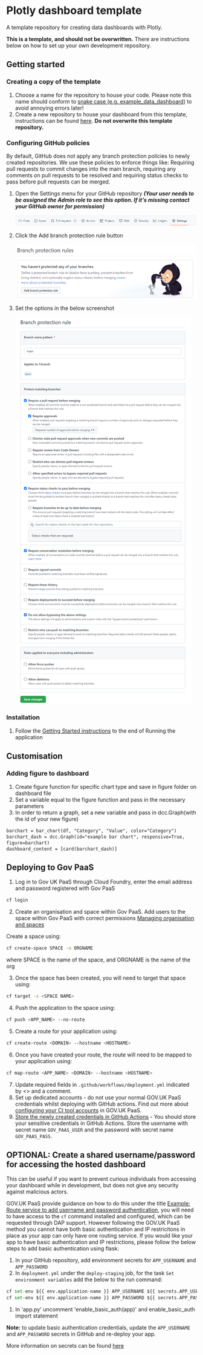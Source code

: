# Plotly dashboard template
A template repository for creating data dashboards with Plotly.

**This is a template, and should not be overwritten.** There are instructions below on how to set up your own development repository.

## Getting started

### Creating a copy of the template

1. Choose a name for the repository to house your code. Please note this name should conform to [snake case (e.g. example_data_dashboard)](https://betterprogramming.pub/string-case-styles-camel-pascal-snake-and-kebab-case-981407998841) to avoid annoying errors later!
1. Create a new repository to house your dashboard from this template, instructions can be found [here](https://docs.github.com/en/repositories/creating-and-managing-repositories/creating-a-repository-from-a-template). **Do not overwrite this template repository.** 

### Configuring GitHub policies
By default, GitHub  does not apply any branch protection policies to newly created repositories. We use these policies to enforce things like: Requiring pull requests to commit changes into the main branch, requiring any comments on pull requests to be resolved and requiring status checks to pass before pull requests can be merged.

1. Open the Settings menu for your GitHub repository ***(Your user needs to be assigned the Admin role to see this option. If it's missing contact your GitHub owner for permission)***

    ![Settings](images/policies/menu_bar.png)

1. Click the Add branch protection rule button
    
    ![Add protection rules](images/policies/unset_branch_protections.png)

1. Set the options in the below screenshot
    
    ![Branch Policy](images/policies/branch_policy.png)


### Installation
1. Follow the [Getting Started instructions](https://github.com/communitiesuk/plotly_dashboard_docs/blob/main/README.md) to the end of Running the application


## Customisation 

### Adding figure to dashboard
1.  Create figure function for specific chart type and save in figure folder on dashboard file
1.  Set a variable equal to the figure function and pass in the necessary parameters
1.  In order to return a graph, set a new variable and pass in dcc.Graph(with the id of your new figure)
```
barchart = bar_chart(df, "Category", "Value", color="Category")
barchart_dash = dcc.Graph(id="example bar chart", responsive=True, figure=barchart)
dashboard_content = [card(barchart_dash)]
```

## Deploying to Gov PaaS
1. Log in to Gov UK PaaS through Cloud Foundry, enter the email address and password registered with Gov PaaS
```bash
cf login
```
2. Create an organisation and space within Gov PaaS. Add users to the space within Gov PaaS with correct permissions [Managing organisation and spaces](https://docs.cloud.service.gov.uk/orgs_spaces_users.html#managing-organisations-spaces-and-users)

Create a space using:
```bash
cf create-space SPACE -o ORGNAME
```
where SPACE is the name of the space, and ORGNAME is the name of the org

3. Once the space has been created, you will need to target that space using:
```bash
cf target -s <SPACE NAME>
```
4. Push the application to the space using:
```bash
cf push <APP_NAME> --no-route
```
5. Create a route for your application using:
```bash
cf create-route <DOMAIN> --hostname <HOSTNAME>
```
6. Once you have created your route, the route will need to be mapped to your application using:
```bash
cf map-route <APP_NAME> <DOMAIN> --hostname <HOSTNAME>
```
7. Update required fields in `.github/workflows/deployment.yml` indicated by &lt;&gt; and a comment. 
8. Set up dedicated accounts - do not use your normal GOV.UK PaaS credentials whilst deploying with GitHub actions.
    Find out more about [configuring your CI tool accounts](https://docs.cloud.service.gov.uk/using_ci.html#configure-your-ci-tool-accounts) in GOV.UK PaaS.
9. [Store the newly created credentials in GitHub Actions][store_creds] - You should store your sensitive credentials in GitHub Actions. 
    Store the username with secret name `GOV_PAAS_USER` and the password with secret name `GOV_PAAS_PASS`.

## OPTIONAL: Create a shared username/password for accessing the hosted dashboard
This can be useful if you want to prevent curious individuals from accessing your dashboard while in development, but does not give any security against malicious actors.

GOV.UK PaaS provide guidance on how to do this under the title [Example: Route service to add username and password authentication][basic_auth], you will need to have access to the `cf` command installed and configured, which can be requested through DAP support. However following the GOV.UK PaaS method you cannot have both basic authentication and IP restricitons in place as your app can only have one routing service. If you would like your app to have basic authentication and IP restrictions, please follow the below steps to add basic authentication using flask:

1. In your GitHub repository, add environment secrets for `APP_USERNAME` and `APP_PASSWORD`
1. In `deployment.yml` under the `deploy-staging` job, for the task `Set environment variables` add the below to the run command:
```python 
cf set-env ${{ env.application-name }} APP_USERNAME ${{ secrets.APP_USERNAME }}
cf set-env ${{ env.application-name }} APP_PASSWORD ${{ secrets.APP_PASSWORD }}
```
1. In 'app.py' uncomment 'enable_basic_auth(app)' and enable_basic_auth import statement

**Note:** to update basic authentication credentials, update the `APP_USERNAME` and `APP_PASSWORD` secrets in GitHub and re-deploy your app.

More information on secrets can be found [here](https://docs.github.com/en/actions/security-guides/encrypted-secrets)

[store_creds]: https://docs.github.com/en/actions/security-guides/encrypted-secrets#creating-encrypted-secrets-for-a-repository
[basic_auth]: https://docs.cloud.service.gov.uk/deploying_services/route_services/#example-route-service-to-add-username-and-password-authentication

